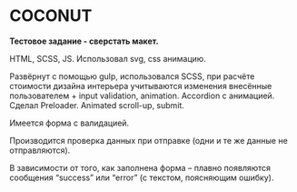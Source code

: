 # COCONUT
<b>Тестовое задание - сверстать макет.</b>
<p>HTML, SCSS, JS. Использовал svg, css анимацию.</p>
<p>Развёрнут с помощью gulp, использовался SCSS, при расчёте стоимости дизайна интерьера учитываются изменения внесённые пользователем + input validation, animation. Accordion с анимацией. Сделал Preloader. Animated scroll-up, submit.</p>
<p>Имеется форма с валидацией.</p>
<p>Производится проверка данных при отправке (одни и те же данные не отправляются).</p>
<p>В зависимости от того, как заполнена форма – плавно появляются сообщения “success” или “error” (с текстом, поясняющим ошибку).</p>

